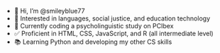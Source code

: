 - 👋 Hi, I’m @smileyblue77
- 👀 Interested in languages, social justice, and education technology
- 🌱 Currently coding a psycholinguistic study on PCIbex
- ✅ Proficient in HTML, CSS, JavaScript, and R (all intermediate level)
- 📚 Learning Python and developing my other CS skills

<!---
smileyblue77/smileyblue77 is a ✨ special ✨ repository because its `README.md` (this file) appears on your GitHub profile.
You can click the Preview link to take a look at your changes.
--->

